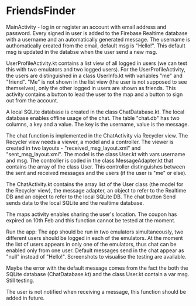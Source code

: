 # FriendsFinder

MainActivity - log in or register an account with email address and password.
Every signed in user is added to the Firebase Realtime database with a username and an automatically generated message. 
The username is authomatically created from the email, default msg is "Hello!". 
This default msg is updated in the databse when the user send a new msg.

UserProfileActivity.kt contains a list view of all logged in users (we can test this with two emulators and two logged users).
For the UserProfileActivity, the users are distinguished in a class UserInfo.kt with variables "me" and "friend".
"Me" is not shown in the list view (the user is not supposed to see themselves), only the other logged in users are shown as friends.
This activity contains a button to lead the user to the map and a button to sign out from the account. 

A local SQLite database is created in the class ChatDatabase.kt. The local database enables offline usage of the chat.
The table "chat.db" has two columns, a key and a value. The key is the username, value is the message. 

The chat function is implemented in the ChatActivity via Recycler view. The Recycler view needs a viewer, a model and a controller.
The viewer is created in two layouts - "received_msg_layout.xml" and "sent_msg_layout.xml".
The model is the class User.kt with vars username and msg.
The controller is coded in the class MessageAdapter.kt that contains the array of the class User. 
This controller distinguishes between the sent and received messages and the users (if the user is "me" or else).

The ChatActivity.kt contains the array list of the User class (the model for the Recycler view), the message adapter, 
an object to refer to the Realtime DB and an object to refer to the local SQLite DB.
The chat button Send sends data to the local SQLite and the realtime database.

The maps activity enables sharing the user's location. 
The coupon has expired on 10th Feb and this function cannot be tested at the moment.

Run the app:
The app should be run in two emulators simultaneously, two different users should be logged in each of the emulators.
At the moment the list of users appears in only one of the emulators, thus chat can be enabled only from one user.
Default messages send in the chat appear as "null" instead of "Hello!". 
Screenshots to visualise the testing are available. 

Maybe the error with the default message comes from the fact the both the SQLite database (ChatDatabase.kt) and the class User.kt 
contain a var msg. Still testing. 

The user is not notified when receiving a message, this function should be added in future.
